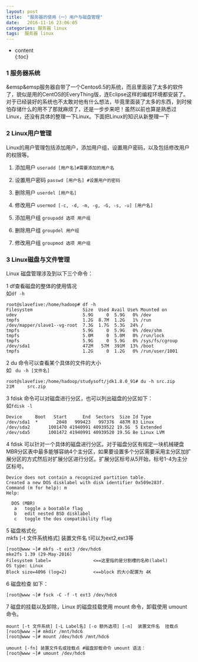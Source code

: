 ```yaml
---
layout: post
title:  "服务器的使用（一）用户与磁盘管理"
date:   2016-11-16 23:06:05
categories: 服务器 linux
tags:  服务器 linux
---
```

* content  
{:toc}  

### 1 服务器系统

&emsp&emsp服务器自带了一个Centos6.5的系统，而且里面装了太多的软件了，貌似是用的CentOS的EveryThing版，连Eclipse这样的编程环境都安装了。对于已经装好的系统也不太敢对他有什么想法，毕竟里面装了太多的东西，到时候怕存储什么的用不了那就麻烦了，还是一步步来吧！虽然以前也算是熟悉过Linux，还没有具体的整理一下Linux。下面把Linux的知识从新整理一下  




### 2 Linux用户管理

Linux的用户管理包括添加用户，添加用户组，设置用户密码，以及包括修改用户的权限等。
1. 添加用户
`useradd [用户名]#需要添加的用户名` 

2. 设置用户密码
`passwd [用户名] #设置用户的密码`

3. 删除用户
`userdel [用户名]`

4. 修改用户
`usermod [-c, -d, -m, -g, -G, -s, -u] [用户名]`

5. 添加用户组
`groupadd 选项 用户组`

6. 删除用户组
`groupdel 用户组`

7. 修改用户组
`groupmod 选项 用户组`

### 3 Linux磁盘与文件管理

Linux 磁盘管理涉及到以下三个命令：  
  
1  df查看磁盘的整体的使用情况  
如`df -h`

    
    root@slavefive:/home/hadoop# df -h
    Filesystem                   Size  Used Avail Use% Mounted on
    udev                         5.9G     0  5.9G   0% /dev
    tmpfs                        1.2G  8.7M  1.2G   1% /run
    /dev/mapper/slave1--vg-root  7.3G  1.7G  5.3G  24% /
    tmpfs                        5.9G     0  5.9G   0% /dev/shm
    tmpfs                        5.0M     0  5.0M   0% /run/lock
    tmpfs                        5.9G     0  5.9G   0% /sys/fs/cgroup
    /dev/sda1                    472M   57M  391M  13% /boot
    tmpfs                        1.2G     0  1.2G   0% /run/user/1001
    

2 du 命令可以查看某个具体的文件的大小  
如 ` du -h [文件名]`
    
    root@slavefive:/home/hadoop/studysoft/jdk1.8.0_91# du -h src.zip
    21M     src.zip
    

3 fdisk 命令可以对磁盘进行分区，也可以列出磁盘的分区如下：  
如`fdisk -l`
    
    Device     Boot   Start      End  Sectors  Size Id Type
    /dev/sda1  *       2048   999423   997376  487M 83 Linux
    /dev/sda2       1001470 41940991 40939522 19.5G  5 Extended
    /dev/sda5       1001472 41940991 40939520 19.5G 8e Linux LVM
    
4 fdisk 可以针对一个具体的磁盘进行分区。对于磁盘分区有规定一块机械硬盘MBR分区表中最多能够容纳4个主分区，如果要设置多个分区需要采用主分区加扩展分区的方式然后对扩展分区进行分区。扩展分区标号从5开始，标号1-4为主分区标号。  

    
    Device does not contain a recognized partition table.
    Created a new DOS disklabel with disk identifier 0x509e283f.
    Command (m for help): m
    Help:
    
      DOS (MBR)
       a   toggle a bootable flag
       b   edit nested BSD disklabel
       c   toggle the dos compatibility flag
    
5 磁盘格式化  
mkfs [-t 文件系统格式] 装置文件名 t可以为ext2,ext3等
    
    [root@www ~]# mkfs -t ext3 /dev/hdc6
    mke2fs 1.39 (29-May-2016)
    Filesystem label=                <==这里指的是分割槽的名称(label)
    OS type: Linux
    Block size=4096 (log=2)          <==block 的大小配置为 4K 
    
6 磁盘检查 如下：  

    
    [root@www ~]# fsck -C -f -t ext3 /dev/hdc6 
    
7 磁盘的挂载以及卸除，Linux 的磁盘挂载使用 mount 命令，卸载使用 umount 命令。  
    
    
    mount [-t 文件系统] [-L Label名] [-o 额外选项] [-n]  装置文件名  挂载点
    [root@www ~]# mkdir /mnt/hdc6
    [root@www ~]# mount /dev/hdc6 /mnt/hdc6
    
    umount [-fn] 装置文件名或挂载点 #磁盘卸载命令 umount 语法：
    [root@www ~]# umount /dev/hdc6


